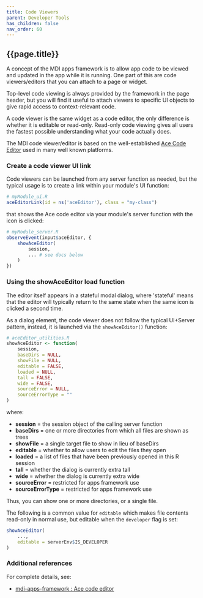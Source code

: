 ```yaml
---
title: Code Viewers
parent: Developer Tools
has_children: false
nav_order: 60
---
```


## {{page.title}}

A concept of the MDI apps framework is to allow app code to be viewed and updated in the app
while it is running. One part of this are code viewers/editors
that you can attach to a page or widget. 

Top-level code viewing is always provided by the framework in the page header,
but you will find it useful to attach viewers
to specific UI objects to give rapid access to context-relevant code. 

A code viewer is the same widget as a code editor, the only
difference is whether it is editable or read-only. Read-only 
code viewing gives all users the fastest possible understanding 
what your code actually does.

The MDI code viewer/editor is based on the well-established
[Ace Code Editor](https://ace.c9.io/) used in many well known platforms.

### Create a code viewer UI link

Code viewers can be launched from any server function as needed, but the typical
usage is to create a link within your module's UI function:

```r
# myModule_ui.R
aceEditorLink(id = ns('aceEditor'), class = "my-class")
```

that shows the Ace code editor via your module's server
function with the icon is clicked:

```r
# myModule_server.R
observeEvent(input$aceEditor, {
    showAceEditor(
        session,
        ... # see docs below
    )  
})
```

### Using the showAceEditor load function

The editor itself appears in a stateful modal dialog,
where 'stateful' means that the editor will typically return
to the same state when the same icon is clicked a second time.

As a dialog element, the code viewer does not follow the typical
UI+Server pattern, instead, it is launched via the `showAceEditor()` function:

```r
# aceEditor_utilities.R
showAceEditor <- function(
    session,
    baseDirs = NULL,
    showFile = NULL,
    editable = FALSE,
    loaded = NULL, 
    tall = FALSE,
    wide = FALSE,
    sourceError = NULL,
    sourceErrorType = ""
)
```

where:
- **session** = the session object of the calling server function
- **baseDirs** = one or more directories from which all files are shown as trees
- **showFile** = a single target file to show in lieu of baseDirs
- **editable** = whether to allow users to edit the files they open
- **loaded** = a list of files that have been previously opened in this R session
- **tall** = whether the dialog is currently extra tall
- **wide** = whether the dialog is currently extra wide
- **sourceError** = restricted for apps framework use
- **sourceErrorType** = restricted for apps framework use

Thus, you can show one or more directories, or a single file.

The following is a common value for `editable` which makes
file contents read-only in normal use, but editable when the 
`developer` flag is set:

```r
showAceEditor(
    ...,
    editable = serverEnv$IS_DEVELOPER
)  
```

### Additional references

For complete details, see:

- [mdi-apps-framework : Ace code editor](https://github.com/MiDataInt/mdi-apps-framework/tree/main/shiny/shared/session/modules/widgets/framework/aceEditor)
